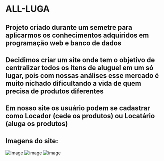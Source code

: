 # ALL-LUGA
## Projeto criado durante um semetre para aplicarmos os conhecimentos adquiridos em programação web e banco de dados
## Decidimos criar um site onde tem o objetivo de centralizar todos os itens de aluguel em um só lugar, pois com nossas análises esse mercado é muito nichado dificultando a vida de quem precisa de produtos diferentes
## Em nosso site os usuário podem se cadastrar como Locador (cede os produtos) ou Locatário (aluga os produtos)
## Imagens do site:
![image](https://github.com/IGDSCI/ALL-LUGA/assets/114839208/5b4ad79e-b0ef-4a1d-ab36-159241f7c26b)
![image](https://github.com/IGDSCI/ALL-LUGA/assets/114839208/af78ef80-ee3d-4bb1-92ac-4077f2fc9b6f)
![image](https://github.com/IGDSCI/ALL-LUGA/assets/114839208/1d89ca54-686a-44c1-ad7b-7d6b425d4838)


